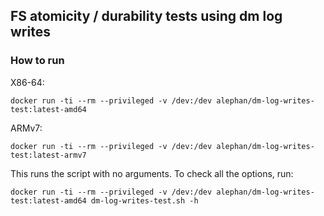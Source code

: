 ## FS atomicity / durability tests using dm log writes

### How to run

X86-64:

`docker run -ti --rm --privileged -v /dev:/dev alephan/dm-log-writes-test:latest-amd64`

ARMv7:

`docker run -ti --rm --privileged -v /dev:/dev alephan/dm-log-writes-test:latest-armv7`

This runs the script with no arguments. To check all the options, run:

`docker run -ti --rm --privileged -v /dev:/dev alephan/dm-log-writes-test:latest-amd64 dm-log-writes-test.sh -h`
